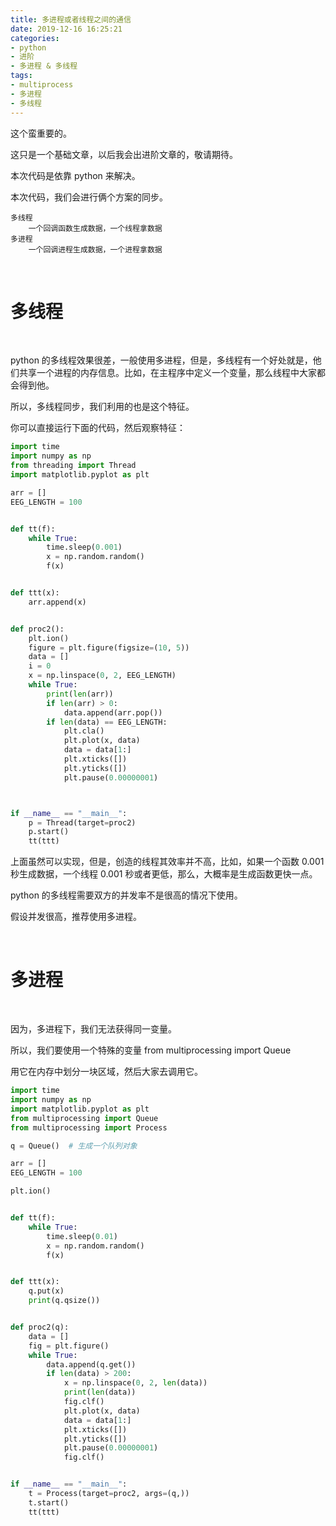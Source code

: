```yaml
---
title: 多进程或者线程之间的通信
date: 2019-12-16 16:25:21
categories:
- python
- 进阶
- 多进程 & 多线程
tags:
- multiprocess
- 多进程
- 多线程
---
```

这个蛮重要的。

<!-- more -->

这只是一个基础文章，以后我会出进阶文章的，敬请期待。

本次代码是依靠 python 来解决。

本次代码，我们会进行俩个方案的同步。

	多线程
		一个回调函数生成数据，一个线程拿数据
	多进程
		一个回调进程生成数据，一个进程拿数据

<br/>

# 多线程

<br/>

python 的多线程效果很差，一般使用多进程，但是，多线程有一个好处就是，他们共享一个进程的内存信息。比如，在主程序中定义一个变量，那么线程中大家都会得到他。

所以，多线程同步，我们利用的也是这个特征。

你可以直接运行下面的代码，然后观察特征：

```python
import time
import numpy as np
from threading import Thread
import matplotlib.pyplot as plt

arr = []
EEG_LENGTH = 100


def tt(f):
    while True:
        time.sleep(0.001)
        x = np.random.random()
        f(x)


def ttt(x):
    arr.append(x)


def proc2():
    plt.ion()
    figure = plt.figure(figsize=(10, 5))
    data = []
    i = 0
    x = np.linspace(0, 2, EEG_LENGTH)
    while True:
        print(len(arr))
        if len(arr) > 0:
            data.append(arr.pop())
        if len(data) == EEG_LENGTH:
            plt.cla()
            plt.plot(x, data)
            data = data[1:]
            plt.xticks([])
            plt.yticks([])
            plt.pause(0.00000001)



if __name__ == "__main__":
    p = Thread(target=proc2)
    p.start()
    tt(ttt)
```

上面虽然可以实现，但是，创造的线程其效率并不高，比如，如果一个函数 0.001 秒生成数据，一个线程 0.001 秒或者更低，那么，大概率是生成函数更快一点。

python 的多线程需要双方的并发率不是很高的情况下使用。

假设并发很高，推荐使用多进程。

<br/>

# 多进程

<br/>

因为，多进程下，我们无法获得同一变量。

所以，我们要使用一个特殊的变量 from multiprocessing import Queue

用它在内存中划分一块区域，然后大家去调用它。

```python
import time
import numpy as np
import matplotlib.pyplot as plt
from multiprocessing import Queue
from multiprocessing import Process

q = Queue()  # 生成一个队列对象

arr = []
EEG_LENGTH = 100

plt.ion()


def tt(f):
    while True:
        time.sleep(0.01)
        x = np.random.random()
        f(x)


def ttt(x):
    q.put(x)
    print(q.qsize())


def proc2(q):
    data = []
    fig = plt.figure()
    while True:
        data.append(q.get())
        if len(data) > 200:
            x = np.linspace(0, 2, len(data))
            print(len(data))
            fig.clf()
            plt.plot(x, data)
            data = data[1:]
            plt.xticks([])
            plt.yticks([])
            plt.pause(0.00000001)
            fig.clf()


if __name__ == "__main__":
    t = Process(target=proc2, args=(q,))
    t.start()
    tt(ttt)
```
